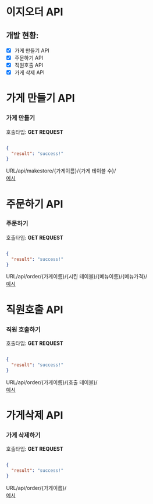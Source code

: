 # 이지오더 API

## 개발 현황:
- [X] 가게 만들기 API
- [X] 주문하기 API
- [x] 직원호출 API
- [x] 가게 삭제 API

# 가게 만들기 API
### 가게 만들기 <br>
호출타입: **GET REQUEST**
```json

{
  "result": "success!"
}

```

URL/api/makestore/{가게이름}/{가게 테이블 수}/<br>
[예시](https://easyorderAPI.seungwoohan0104.repl.co/api/test/3)

# 주문하기 API
### 주문하기 <br>
호출타입: **GET REQUEST**
```json

{
  "result": "success!"
}

```

URL/api/order/{가게이름}/{시킨 테이블}/{메뉴이름}/{메뉴가격}/<br>
[예시](https://easyorderAPI.seungwoohan0104.repl.co/api/test/2/제육볶음/5000)

# 직원호출 API
### 직원 호출하기 <br>
호출타입: **GET REQUEST**
```json

{
  "result": "success!"
}

```

URL/api/order/{가게이름}/{호출 테이블}/<br>
[예시](https://easyorderAPI.seungwoohan0104.repl.co/api/test/2/)

# 가게삭제 API
### 가게 삭제하기 <br>
호출타입: **GET REQUEST**
```json

{
  "result": "success!"
}

```

URL/api/order/{가게이름}/<br>
[예시](https://easyorderAPI.seungwoohan0104.repl.co/api/test/)